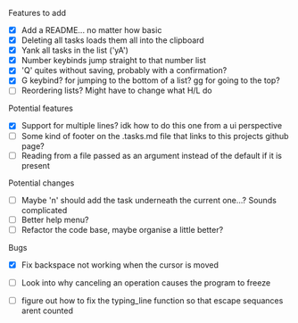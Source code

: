 Features to add
- [x] Add a README... no matter how basic
- [x] Deleting all tasks loads them all into the clipboard
- [x] Yank all tasks in the list ('yA')
- [x] Number keybinds jump straight to that number list
- [x] 'Q' quites without saving, probably with a confirmation?
- [x] G keybind? for jumping to the bottom of a list? gg for going to the top?
- [ ] Reordering lists? Might have to change what H/L do

Potential features
- [x] Support for multiple lines? idk how to do this one from a ui perspective
- [ ] Some kind of footer on the .tasks.md file that links to this projects github page?
- [ ] Reading from a file passed as an argument instead of the default if it is present

Potential changes
- [ ] Maybe 'n' should add the task underneath the current one...? Sounds complicated
- [ ] Better help menu?
- [ ] Refactor the code base, maybe organise a little better?

Bugs
- [x] Fix backspace not working when the cursor is moved
- [ ] Look into why canceling an operation causes the program to freeze
- [ ] figure out how to fix the typing_line function so that escape sequances arent counted

